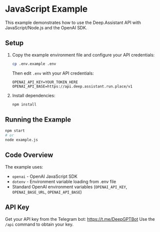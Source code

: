 # JavaScript Example

This example demonstrates how to use the Deep.Assistant API with JavaScript/Node.js and the OpenAI SDK.

## Setup

1. Copy the example environment file and configure your API credentials:
   ```bash
   cp .env.example .env
   ```
   
   Then edit `.env` with your API credentials:
   ```env
   OPENAI_API_KEY=YOUR_TOKEN_HERE
   OPENAI_API_BASE=https://api.deep.assistant.run.place/v1
   ```

2. Install dependencies:
   ```bash
   npm install
   ```

## Running the Example

```bash
npm start
# or
node example.js
```

## Code Overview

The example uses:
- `openai` - OpenAI JavaScript SDK
- `dotenv` - Environment variable loading from .env file
- Standard OpenAI environment variables (`OPENAI_API_KEY`, `OPENAI_BASE_URL`, `OPENAI_API_BASE`)

## API Key

Get your API key from the Telegram bot: https://t.me/DeepGPTBot
Use the `/api` command to obtain your key.